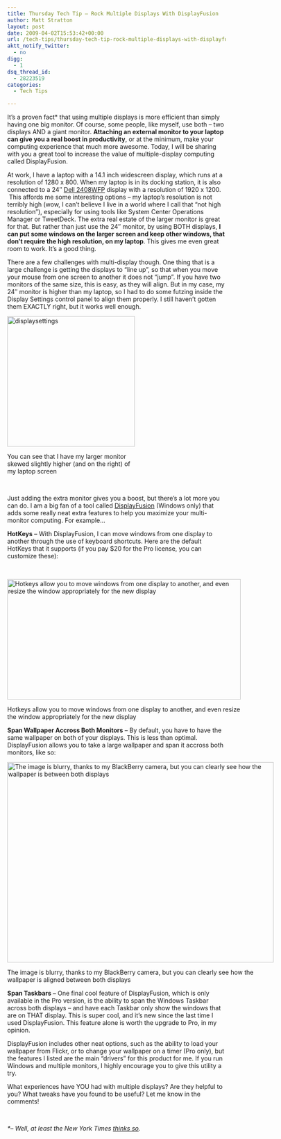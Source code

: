 ```yaml
---
title: Thursday Tech Tip – Rock Multiple Displays With DisplayFusion
author: Matt Stratton
layout: post
date: 2009-04-02T15:53:42+00:00
url: /tech-tips/thursday-tech-tip-rock-multiple-displays-with-displayfusion
aktt_notify_twitter:
  - no
digg:
  - 1
dsq_thread_id:
  - 28223519
categories:
  - Tech Tips

---
```

It&#8217;s a proven fact* that using multiple displays is more efficient than simply having one big monitor. Of course, some people, like myself, use both &#8211; two displays AND a giant monitor. **Attaching an external monitor to your laptop can give you a real boost in productivity**, or at the minimum, make your computing experience that much more awesome. Today, I will be sharing with you a great tool to increase the value of multiple-display computing called DisplayFusion.

At work, I have a laptop with a 14.1 inch widescreen display, which runs at a resolution of 1280 x 800. When my laptop is in its docking station, it is also connected to a 24&#8243; <a href="https://www.amazon.com/gp/product/B0018LJYFC?ie=UTF8&tag=straigeyefort-20&linkCode=as2&camp=1789&creative=390957&creativeASIN=B0018LJYFC" target="_blank">Dell 2408WFP</a> display with a resolution of 1920 x 1200.  This affords me some interesting options &#8211; my laptop&#8217;s resolution is not terribly high (wow, I can&#8217;t believe I live in a world where I call that &#8220;not high resolution&#8221;), especially for using tools like System Center Operations Manager or TweetDeck. The extra real estate of the larger monitor is great for that. But rather than just use the 24&#8243; monitor, by using BOTH displays, **I can put some windows on the larger screen and keep other windows, that don&#8217;t require the high resolution, on my laptop**. This gives me even great room to work. It&#8217;s a good thing.

There are a few challenges with multi-display though. One thing that is a large challenge is getting the displays to &#8220;line up&#8221;, so that when you move your mouse from one screen to another it does not &#8220;jump&#8221;. If you have two monitors of the same size, this is easy, as they will align. But in my case, my 24&#8243; monitor is higher than my laptop, so I had to do some futzing inside the Display Settings control panel to align them properly. I still haven&#8217;t gotten them EXACTLY right, but it works well enough.

<div id="attachment_5004" style="width: 304px" class="wp-caption aligncenter">
  <a href="/wp-content/uploads/2009/04/displaysettings.jpg"><img class="size-medium wp-image-5004" title="displaysettings" src="/wp-content/uploads/2009/04/displaysettings-294x300.jpg" alt="displaysettings" width="294" height="300" srcset="/wp-content/uploads/2009/04/displaysettings-294x300.jpg 294w, /wp-content/uploads/2009/04/displaysettings.jpg 479w" sizes="(max-width: 294px) 100vw, 294px" /></a>
  
  <p class="wp-caption-text">
    You can see that I have my larger monitor skewed slightly higher (and on the right) of my laptop screen
  </p>
</div>

<p style="text-align: center; ">
   
</p>

Just adding the extra monitor gives you a boost, but there&#8217;s a lot more you can do. I am a big fan of a tool called <a href="https://www.binaryfortress.com/displayfusion/" target="_blank">DisplayFusion</a> (Windows only) that adds some really neat extra features to help you maximize your multi-monitor computing. For example&#8230;

**HotKeys** &#8211; With DisplayFusion, I can move windows from one display to another through the use of keyboard shortcuts. Here are the default HotKeys that it supports (if you pay $20 for the Pro license, you can customize these):

 

<div id="attachment_5005" style="width: 548px" class="wp-caption aligncenter">
  <a href="/wp-content/uploads/2009/04/displayfusion2.jpg"><img class="size-full wp-image-5005" title="displayfusion2" src="/wp-content/uploads/2009/04/displayfusion2.jpg" alt="Hotkeys allow you to move windows from one display to another, and even resize the window appropriately for the new display" width="538" height="277" srcset="/wp-content/uploads/2009/04/displayfusion2.jpg 538w, /wp-content/uploads/2009/04/displayfusion2-300x154.jpg 300w" sizes="(max-width: 538px) 100vw, 538px" /></a>
  
  <p class="wp-caption-text">
    Hotkeys allow you to move windows from one display to another, and even resize the window appropriately for the new display
  </p>
</div>

**Span Wallpaper Accross Both Monitors** &#8211; By default, you have to have the same wallpaper on both of your displays. This is less than optimal. DisplayFusion allows you to take a large wallpaper and span it accross both monitors, like so:

<div id="attachment_5006" style="width: 624px" class="wp-caption aligncenter">
  <a href="/wp-content/uploads/2009/04/displayfusion.jpg"><img class="size-large wp-image-5006 " title="displayfusion" src="/wp-content/uploads/2009/04/displayfusion-1024x768.jpg" alt="The image is blurry, thanks to my BlackBerry camera, but you can clearly see how the wallpaper is between both displays" width="614" height="461" srcset="/wp-content/uploads/2009/04/displayfusion-1024x768.jpg 1024w, /wp-content/uploads/2009/04/displayfusion-300x225.jpg 300w, /wp-content/uploads/2009/04/displayfusion.jpg 1600w" sizes="(max-width: 614px) 100vw, 614px" /></a>
  
  <p class="wp-caption-text">
    The image is blurry, thanks to my BlackBerry camera, but you can clearly see how the wallpaper is aligned between both displays
  </p>
</div>

**Span Taskbars** &#8211; One final cool feature of DisplayFusion, which is only available in the Pro version, is the ability to span the Windows Taskbar across both displays &#8211; and have each Taskbar only show the windows that are on THAT display. This is super cool, and it&#8217;s new since the last time I used DisplayFusion. This feature alone is worth the upgrade to Pro, in my opinion.

DisplayFusion includes other neat options, such as the ability to load your wallpaper from Flickr, or to change your wallpaper on a timer (Pro only), but the features I listed are the main &#8220;drivers&#8221; for this product for me. If you run Windows and multiple monitors, I highly encourage you to give this utility a try. 

What experiences have YOU had with multiple displays? Are they helpful to you? What tweaks have you found to be useful? Let me know in the comments!

 

_*&#8211; Well, at least the New York Times_ <a href="https://www.nytimes.com/2006/04/20/technology/20basics.html?ei=5090&en=6fc17b9bf54ea2ef&ex=1303185600&adxnnl=1&partner=rssuserland&emc=rss&adxnnlx=1145537733-/Kdyvqpu0/eVBVNBYUcsqg" target="_blank"><em>thinks so</em></a>_._